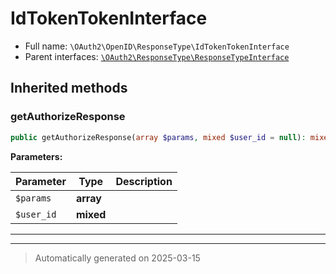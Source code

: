 
# IdTokenTokenInterface





* Full name: `\OAuth2\OpenID\ResponseType\IdTokenTokenInterface`
* Parent interfaces: [`\OAuth2\ResponseType\ResponseTypeInterface`](../../ResponseType/ResponseTypeInterface.md)




## Inherited methods


### getAuthorizeResponse



```php
public getAuthorizeResponse(array $params, mixed $user_id = null): mixed
```








**Parameters:**

| Parameter | Type | Description |
|-----------|------|-------------|
| `$params` | **array** |  |
| `$user_id` | **mixed** |  |





***


***
> Automatically generated on 2025-03-15
